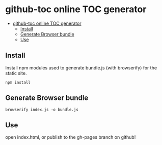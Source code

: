 
# github-toc online TOC generator

- [github-toc online TOC generator](#github-toc-online-toc-generator)
  * [Install](#install)
  * [Generate Browser bundle](#generate-browser-bundle)
  * [Use](#use)

## Install

Install npm modules used to generate bundle.js (with browserify) for the static site.

```
npm install
```

## Generate Browser bundle

```
browserify index.js -o bundle.js
```

## Use

open index.html, or publish to the gh-pages branch on github!

